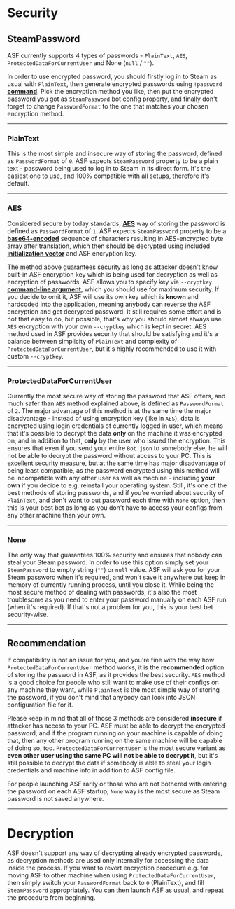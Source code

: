 # Security

## SteamPassword

ASF currently supports 4 types of passwords - `PlainText`, `AES`, `ProtectedDataForCurrentUser` and None (`null` / `""`).

In order to use encrypted password, you should firstly log in to Steam as usual with `PlainText`, then generate encrypted passwords using `!password` **[command](https://github.com/JustArchi/ArchiSteamFarm/wiki/Commands)**. Pick the encryption method you like, then put the encrypted password you got as `SteamPassword` bot config property, and finally don't forget to change `PasswordFormat` to the one that matches your chosen encryption method.

---

### PlainText

This is the most simple and insecure way of storing the password, defined as `PasswordFormat` of `0`. ASF expects `SteamPassword` property to be a plain text - password being used to log in to Steam in its direct form. It's the easiest one to use, and 100% compatible with all setups, therefore it's default.

---

### AES

Considered secure by today standards, **[AES](https://en.wikipedia.org/wiki/Advanced_Encryption_Standard)** way of storing the password is defined as `PasswordFormat` of `1`. ASF expects `SteamPassword` property to be a **[base64-encoded](https://en.wikipedia.org/wiki/Base64)** sequence of characters resulting in AES-encrypted byte array after translation, which then should be decrypted using included **[initialization vector](https://en.wikipedia.org/wiki/Initialization_vector)** and ASF encryption key.

The method above guarantees security as long as attacker doesn't know built-in ASF encryption key which is being used for decryption as well as encryption of passwords. ASF allows you to specify key via `--cryptkey` **[command-line argument](https://github.com/JustArchi/ArchiSteamFarm/wiki/Command-Line-Arguments)**, which you should use for maximum security. If you decide to omit it, ASF will use its own key which is **known** and hardcoded into the application, meaning anybody can reverse the ASF encryption and get decrypted password. It still requires some effort and is not that easy to do, but possible, that's why you should almost always use `AES` encryption with your own `--cryptkey` which is kept in secret. AES method used in ASF provides security that should be satisfying and it's a balance between simplicity of `PlainText` and complexity of `ProtectedDataForCurrentUser`, but it's highly recommended to use it with custom `--cryptkey`.

---

### ProtectedDataForCurrentUser

Currently the most secure way of storing the password that ASF offers, and much safer than `AES` method explained above, is defined as `PasswordFormat` of `2`. The major advantage of this method is at the same time the major disadvantage - instead of using encryption key (like in `AES`), data is encrypted using login credentials of currently logged in user, which means that it's possible to decrypt the data **only** on the machine it was encrypted on, and in addition to that, **only** by the user who issued the encryption. This ensures that even if you send your entire `Bot.json` to somebody else, he will not be able to decrypt the password without access to your PC. This is excellent security measure, but at the same time has major disadvantage of being least compatible, as the password encrypted using this method will be incompatible with any other user as well as machine - including **your own** if you decide to e.g. reinstall your operating system. Still, it's one of the best methods of storing passwords, and if you're worried about security of `PlainText`, and don't want to put password each time with `None` option, then this is your best bet as long as you don't have to access your configs from any other machine than your own.

---

### None

The only way that guarantees 100% security and ensures that nobody can steal your Steam password. In order to use this option simply set your `SteamPassword` to empty string (`""`) or `null` value. ASF will ask you for your Steam password when it's required, and won't save it anywhere but keep in memory of currently running process, until you close it. While being the most secure method of dealing with passwords, it's also the most troublesome as you need to enter your password manually on each ASF run (when it's required). If that's not a problem for you, this is your best bet security-wise.

---

## Recommendation

If compatibility is not an issue for you, and you're fine with the way how `ProtectedDataForCurrentUser` method works, it is the **recommended** option of storing the password in ASF, as it provides the best security. `AES` method is a good choice for people who still want to make use of their configs on any machine they want, while `PlainText` is the most simple way of storing the password, if you don't mind that anybody can look into JSON configuration file for it.

Please keep in mind that all of those 3 methods are considered **insecure** if attacker has access to your PC. ASF must be able to decrypt the encrypted password, and if the program running on your machine is capable of doing that, then any other program running on the same machine will be capable of doing so, too. `ProtectedDataForCurrentUser` is the most secure variant as **even other user using the same PC will not be able to decrypt it**, but it's still possible to decrypt the data if somebody is able to steal your login credentials and machine info in addition to ASF config file.

For people launching ASF rarily or those who are not bothered with entering the password on each ASF startup, `None` way is the most secure as Steam password is not saved anywhere.

---

# Decryption

ASF doesn't support any way of decrypting already encrypted passwords, as decryption methods are used only internally for accessing the data inside the process. If you want to revert encryption procedure e.g. for moving ASF to other machine when using `ProtectedDataForCurrentUser`, then simply switch your `PasswordFormat` back to `0` (PlainText), and fill `SteamPassword` appropriately. You can then launch ASF as usual, and repeat the procedure from beginning.